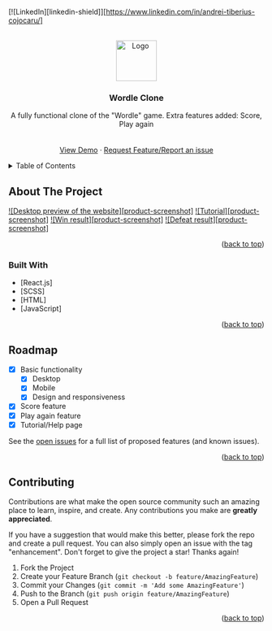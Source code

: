 <div id="top"></div>

<!--
*** https://www.markdownguide.org/basic-syntax/#reference-style-links
-->

[![LinkedIn][linkedin-shield]][https://www.linkedin.com/in/andrei-tiberius-cojocaru/]

<!-- PROJECT LOGO -->
<br />
<div align="center">
  <a href="https://github.com/github_username/repo_name">
    <img src="images/logo.png" alt="Logo" width="80" height="80">
  </a>

<h3 align="center">Wordle Clone</h3>

  <p align="center">
    A fully functional clone of the "Wordle" game. Extra features added: Score, Play again 
    <br />
    <!-- <a href="https://github.com/github_username/repo_name"><strong>Explore the docs »</strong></a> -->
    <br />
    <br />
    <a href="https://andrei-tc.github.io/wordle-clone/">View Demo</a>
    ·
    <a href="https://github.com/Andrei-TC/wordle-clone/issues">Request Feature/Report an issue</a>
  </p>
</div>

<!-- TABLE OF CONTENTS -->
<details>
  <summary>Table of Contents</summary>
  <ol>
    <li>
      <a href="#about-the-project">About The Project</a>
      <ul>
        <li><a href="#built-with">Built With</a></li>
      </ul>
    </li>
  </ol>
</details>

<!-- ABOUT THE PROJECT -->

## About The Project

[![Desktop preview of the website][product-screenshot]](/images/desktop.png "Desktop preview")
[![Tutorial][product-screenshot]](/images/tutorial.png "Tutorial preview")
[![Win result][product-screenshot]](/images/won.png "Win preview")
[![Defeat result][product-screenshot]](/images/lost.png "Defeat preview")

<p align="right">(<a href="#top">back to top</a>)</p>

### Built With

- [React.js]
- [SCSS]
- [HTML]
- [JavaScript]

<p align="right">(<a href="#top">back to top</a>)</p>

<!-- ROADMAP -->

## Roadmap

- [x] Basic functionality
  - [x] Desktop
  - [x] Mobile
  - [x] Design and responsiveness
- [x] Score feature
- [x] Play again feature
- [x] Tutorial/Help page

See the [open issues](https://github.com/Andrei-TC/wordle-clone/issues) for a full list of proposed features (and known issues).

<p align="right">(<a href="#top">back to top</a>)</p>

<!-- CONTRIBUTING -->

## Contributing

Contributions are what make the open source community such an amazing place to learn, inspire, and create. Any contributions you make are **greatly appreciated**.

If you have a suggestion that would make this better, please fork the repo and create a pull request. You can also simply open an issue with the tag "enhancement".
Don't forget to give the project a star! Thanks again!

1. Fork the Project
2. Create your Feature Branch (`git checkout -b feature/AmazingFeature`)
3. Commit your Changes (`git commit -m 'Add some AmazingFeature'`)
4. Push to the Branch (`git push origin feature/AmazingFeature`)
5. Open a Pull Request

<p align="right">(<a href="#top">back to top</a>)</p>
